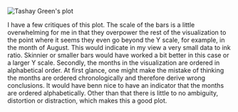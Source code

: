 ![Tashay Green's plot](plot_tg1478.png)

I have a few critiques of this plot. The scale of the bars is a little overwhelming for me in that they overpower the rest of the visualization to the point where it seems they even go beyond the Y scale, for example, in the month of August. This would indicate in my view a very small data to ink ratio. Skinnier or smaller bars would have worked a bit better in this case or a larger Y scale. Secondly, the months in the visualization are ordered in alphabetical order. At first glance, one might make the mistake of thinking the months are ordered chronologically and therefore derive wrong conclusions. It would have benn nice to have an indicator that the months are ordered alphabetically. Other than that there is little to no ambiguity, distortion or distraction, which makes this a good plot.